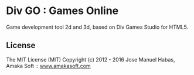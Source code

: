 # Div GO : Games Online
Game development tool 2d and 3d, based on Div Games Studio for HTML5.

## License
The MIT License (MIT)
Copyright (c) 2012 - 2016 Jose Manuel Habas, Amaka Soft :: www.amakasoft.com
